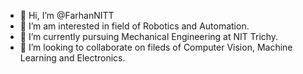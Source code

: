- 👋 Hi, I’m @FarhanNITT
- 👀 I’m am interested in field of Robotics and Automation.
- 🌱 I’m currently pursuing Mechanical Engineering at NIT Trichy.
- 💞️ I’m looking to collaborate on fileds of Computer Vision, Machine Learning and Electronics.


<!---
FarhanNITT/FarhanNITT is a ✨ special ✨ repository because its `README.md` (this file) appears on your GitHub profile.
You can click the Preview link to take a look at your changes.
--->
